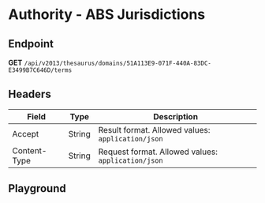 <script setup>
import "../../../style.css"
import SwaggerUI from "../../../swagger/view/SwaggerUI.vue"
import swaggerJson from "../../../swagger/json/thesaurus.authority.abs-jurisdictions.json";
</script>

# Authority - ABS Jurisdictions

## Endpoint

**GET** `/api/v2013/thesaurus/domains/51A113E9-071F-440A-83DC-E3499B7C646D/terms`

## Headers

| Field            | Type   | Description                    |
| ---------------- | ------ | ------------------------------ |
| Accept           | String | Result format. Allowed values: `application/json`  |
| Content-Type     | String | Request format. Allowed values: `application/json` |


## Playground

<SwaggerUI :swaggerJson="swaggerJson" />